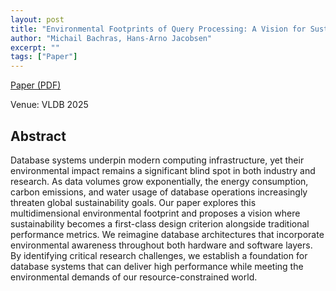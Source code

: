 ```yaml
---
layout: post
title: "Environmental Footprints of Query Processing: A Vision for Sustainable Database Architectures"
author: "Michail Bachras, Hans-Arno Jacobsen"
excerpt: ""
tags: ["Paper"]
---
```


[Paper (PDF)](https://www.vldb.org/pvldb/vol18/p4064-bachras.pdf)

Venue: VLDB 2025

## Abstract

Database systems underpin modern computing infrastructure, yet their environmental impact remains a significant blind spot in both industry and research. As data volumes grow exponentially, the energy consumption, carbon emissions, and water usage of database operations increasingly threaten global sustainability goals. Our paper explores this multidimensional environmental footprint and proposes a vision where sustainability becomes a first-class design criterion alongside traditional performance metrics. We reimagine database architectures that incorporate environmental awareness throughout both hardware and software layers. By identifying critical research challenges, we establish a foundation for database systems that can deliver high performance while meeting the environmental demands of our resource-constrained world.
